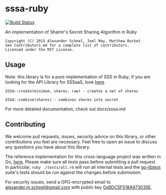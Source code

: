 # sssa-ruby
[![Build Status](https://travis-ci.org/SSSaaS/sssa-ruby.svg?branch=master)](https://travis-ci.org/SSSaaS/sssa-ruby)

An implementation of Shamir's Secret Sharing Algorithm in Ruby  

    Copyright (C) 2015 Alexander Scheel, Joel May, Matthew Burket  
    See Contributors.md for a complete list of contributors.  
    Licensed under the MIT License.  

## Usage
Note: this library is for a pure implementation of SSS in Ruby;
if you are looking for the API Library for SSSaaS, look [here](https://github.com/SSSAAS/sssaas-ruby).

    SSSA::create(minimum, shares, raw) - creates a set of shares

    SSSA::combine(shares) - combines shares into secret

For more detailed documentation, check out docs/sssa.md

## Contributing
We welcome pull requests, issues, security advice on this library, or other
contributions you feel are necessary. Feel free to open an issue to discuss
any questions you have about this library.

The reference implementation for this cross-language project was written in Go, [here](https://github.com/SSSAAS/sssaas-golang).
Please make sure all tests pass before submitting a pull request. In particular,
`ruby ./tests/all.rb` will run all internal tests and the [go-libtest](https://github.com/SSSAAS/go-libtest) suite's
tests should be run against the changes before submission.

For security issues, send a GPG-encrypted email to
<alexander.m.scheel@gmail.com> with public key
[0xBDC5F518A973035E](https://pgp.mit.edu/pks/lookup?op=vindex&search=0xBDC5F518A973035E).
